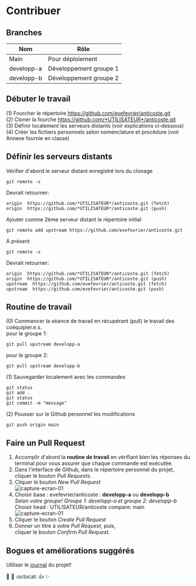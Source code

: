 # Contribuer

## Branches
Nom | Rôle 
--- | ---
Main | Pour déploiement
developp-a  | Développement groupe 1
developp-b | Développement groupe 2

## Débuter le travail
(1) Fourcher le répertoire https://github.com/evefevrier/anticoste.git  
(2) Cloner la fourche https://github.com/*UTILISATEUR*/anticoste.git  
(3) Définir localement les serveurs distants (voir explications ci-dessous)  
(4) Créer les fichiers personnels selon nomenclature et procédure (voir Annexe fournie en classe)

## Définir les serveurs distants
Vérifier d'abord le serveur distant enregistré lors du clonage
``` 
git remote -v 
```
Devrait retourner:
``` 
origin  https://github.com/*UTILISATEUR*/anticoste.git (fetch)
origin  https://github.com/*UTILISATEUR*/anticoste.git (push)
``` 
Ajouter comme 2ème serveur distant le répertoire initial
``` 
git remote add upstream https://github.com/evefevrier/anticoste.git
``` 
À présent
``` 
git remote -v 
```
Devrait retourner:
``` 
origin  https://github.com/*UTILISATEUR*/anticoste.git (fetch)
origin  https://github.com/*UTILISATEUR*/anticoste.git (push)
upstream  https://github.com/evefevrier/anticoste.git (fetch)
upstream  https://github.com/evefevrier/anticoste.git (push)
``` 

## Routine de travail
(0) Commencer la séance de travail en récupérant (pull) le travail des coéquipier.e.s.  
pour le groupe 1:
``` 
git pull upstream developp-a
``` 
pour le groupe 2:
``` 
git pull upstream developp-b
```
(1) Sauvegarder localement avec les commandes
``` 
git status  
git add .  
git status  
git commit -m "message"  
```
(2) Pousser sur le Github personnel les modifications
``` 
git push origin main
```


## Faire un Pull Request 
1.	Accomplir d'abord la __routine de travail__ en vérifiant bien les réponses du terminal pour vous assurer que chaque commande est exécutée.  
2.	Dans l'interface de Github, dans le répertoire personnel du projet, cliquer le bouton *Pull Requests*.
3.	Cliquer le bouton *New Pull Request*  
      ![capture-ecran-01](./01-cliquer-btn-pull-request.png)  
4.	Choisir base : evefevrier/anticoste : __developp-a__ ou __developp-b__     
      *Selon votre groupe! Groupe 1: developp-a et groupe 2: developp-b*  
      Choisir head : UTILISATEUR/anticoste compare: main  
      ![capture-ecran-01](./02-choisir-base-et-head.png)  
5.	Cliquer le bouton *Create Pull Request*
6.	Donner un titre à votre *Pull Request*, puis,  
      cliquer le bouton *Confirm Pull Request*.



## Bogues et améliorations suggérés
Utiliser le [journal](http://github.com/evefevrier/anticoste/issues) du projet!

:rocket: :metal: :octocat: :+1: :sparkles:


 
